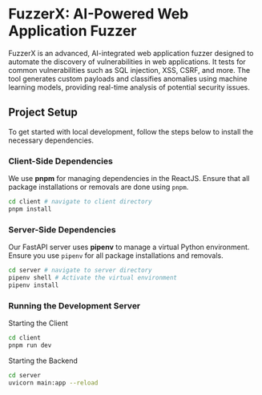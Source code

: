 # FuzzerX: AI-Powered Web Application Fuzzer

FuzzerX is an advanced, AI-integrated web application fuzzer designed to automate the discovery of vulnerabilities in web applications. It tests for common vulnerabilities such as SQL injection, XSS, CSRF, and more. The tool generates custom payloads and classifies anomalies using machine learning models, providing real-time analysis of potential security issues.

## Project Setup

To get started with local development, follow the steps below to install the necessary dependencies.

### Client-Side Dependencies

We use **pnpm** for managing dependencies in the ReactJS. Ensure that all package installations or removals are done using `pnpm`.

```bash
cd client # navigate to client directory
pnpm install
```

### Server-Side Dependencies

Our FastAPI server uses **pipenv** to manage a virtual Python environment. Ensure you use `pipenv` for all package installations and removals.

```bash
cd server # navigate to server directory
pipenv shell # Activate the virtual environment
pipenv install
```

### Running the Development Server

Starting the Client

```bash
cd client
pnpm run dev
```

Starting the Backend

```bash
cd server
uvicorn main:app --reload
```

